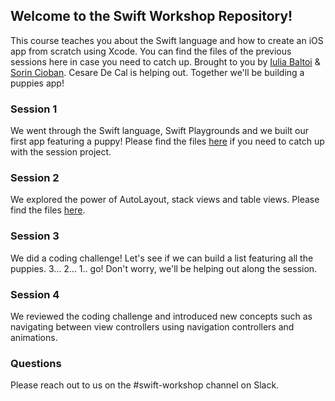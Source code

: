 ## Welcome to the Swift Workshop Repository! 

This course teaches you about the Swift language and how to create an iOS app from scratch using Xcode. You can find the files of the previous sessions here in case you need to catch up. Brought to you by [Iulia Baltoi](github.com/julyb) & [Sorin Cioban](github.com/sorinc03). Cesare De Cal is helping out. Together we'll be building a puppies app!

### Session 1

We went through the Swift language, Swift Playgrounds and we built our first app featuring a puppy! Please find the files [here](https://github.com/csr/swift-workshop/tree/master/Session%201) if you need to catch up with the session project.

### Session 2

We explored the power of AutoLayout, stack views and table views. Please find the files [here](https://github.com/csr/swift-workshop/tree/master/Session%202/Puppies).

### Session 3

We did a coding challenge! Let's see if we can build a list featuring all the puppies. 3... 2... 1.. go! Don't worry, we'll be helping out along the session.

### Session 4
 
We reviewed the coding challenge and introduced new concepts such as navigating between view controllers using navigation controllers and animations.

### Questions

Please reach out to us on the #swift-workshop channel on Slack.
